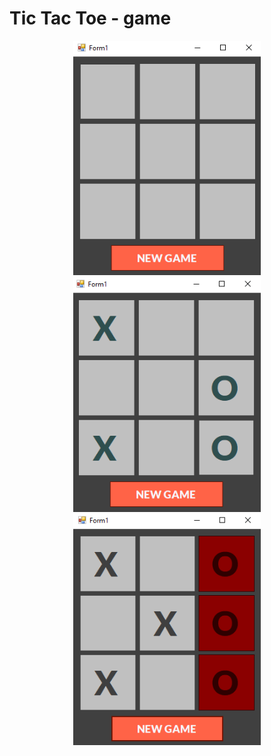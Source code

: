 # Tic Tac Toe - game

<p align="center">
  <img width="300px" src="TicTacToe\images\image1.png" />
  <img width="300px" src="TicTacToe\images\image2.png" />
  <img width="300px" src="TicTacToe\images\image3.png" />
</p>